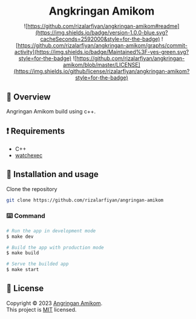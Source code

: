 <div align="center">

  <h1 style="margin-bottom:0">Angkringan Amikom</h1>

![https://github.com/rizalarfiyan/angkringan-amikom#readme](https://img.shields.io/badge/version-1.0.0-blue.svg?cacheSeconds=2592000&style=for-the-badge)
![https://github.com/rizalarfiyan/angkringan-amikom/graphs/commit-activity](https://img.shields.io/badge/Maintained%3F-yes-green.svg?style=for-the-badge)
![https://github.com/rizalarfiyan/angkringan-amikom/blob/master/LICENSE](https://img.shields.io/github/license/rizalarfiyan/angkringan-amikom?style=for-the-badge)

</div>

## :scroll: Overview

Angringan Amikom build using c++.

## :exclamation: Requirements

-   C++
-   [watchexec](https://github.com/watchexec/watchexec)

## :floppy_disk: Installation and usage

Clone the repository

```bash
git clone https://github.com/rizalarfiyan/angringan-amikom
```

### :keyboard: Command

```bash
# Run the app in development mode
$ make dev

# Build the app with production mode
$ make build

# Serve the builded app
$ make start

```

## :memo: License

Copyright © 2023 [Angringan Amikom](https://github.com/rizalarfiyan/angkringan-amikom).<br />
This project is [MIT](https://github.com/rizalarfiyan/angkringan-amikom/blob/master/LICENSE) licensed.
